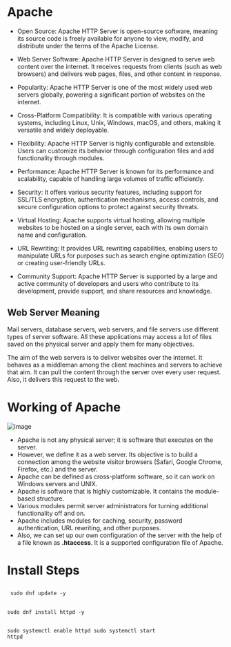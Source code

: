 # Apache

- Open Source: Apache HTTP Server is open-source software, meaning its source code is freely available for anyone to view, modify, and distribute under the terms of the Apache License.

- Web Server Software: Apache HTTP Server is designed to serve web content over the internet. It receives requests from clients (such as web browsers) and delivers web pages, files, and other content in response.

- Popularity: Apache HTTP Server is one of the most widely used web servers globally, powering a significant portion of websites on the internet.

- Cross-Platform Compatibility: It is compatible with various operating systems, including Linux, Unix, Windows, macOS, and others, making it versatile and widely deployable.

- Flexibility: Apache HTTP Server is highly configurable and extensible. Users can customize its behavior through configuration files and add functionality through modules.

- Performance: Apache HTTP Server is known for its performance and scalability, capable of handling large volumes of traffic efficiently.

- Security: It offers various security features, including support for SSL/TLS encryption, authentication mechanisms, access controls, and secure configuration options to protect against security threats.

- Virtual Hosting: Apache supports virtual hosting, allowing multiple websites to be hosted on a single server, each with its own domain name and configuration.

- URL Rewriting: It provides URL rewriting capabilities, enabling users to manipulate URLs for purposes such as search engine optimization (SEO) or creating user-friendly URLs.

- Community Support: Apache HTTP Server is supported by a large and active community of developers and users who contribute to its development, provide support, and share resources and knowledge.


## Web Server Meaning
Mail servers, database servers, web servers, and file servers use different types of server software. All these applications may access a lot of files saved on the physical server and apply them for many objectives.

The aim of the web servers is to deliver websites over the internet. It behaves as a middleman among the client machines and servers to achieve that aim. It can pull the content through the server over every user request. Also, it delivers this request to the web.



# Working of Apache

![image](https://github.com/nidakhan990/test/assets/164150254/bdd428fd-2e92-4769-b003-42c19be34a41)

- Apache is not any physical server; it is software that executes on the server.
-  However, we define it as a web server. Its objective is to build a connection among the website visitor browsers (Safari, Google Chrome, Firefox, etc.) and the server.
- Apache can be defined as cross-platform software, so it can work on Windows servers and UNIX.
-  Apache is software that is highly customizable. It contains the module-based structure.
- Various modules permit server administrators for turning additional functionality off and on.
- Apache includes modules for caching, security, password authentication, URL rewriting, and other purposes.
- Also, we can set up our own configuration of the server with the help of a file known as **.htaccess**. It is a supported configuration file of Apache.


# Install Steps

##  
<tab><tab><pre><code> sudo dnf update -y </code></pre>


##  
<tab><tab><pre><code>sudo dnf install httpd -y</code></pre>

##  
<tab><tab><pre><code>sudo systemctl enable httpd
sudo systemctl start httpd</code></pre>



